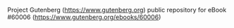 Project Gutenberg (https://www.gutenberg.org) public repository for eBook #60006 (https://www.gutenberg.org/ebooks/60006)
